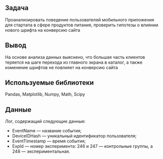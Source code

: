 ## Задача
Проанализировать поведение пользователей мобильного приложения для стартапа в сфере продуктов питания, проверить гипотезы о влиянии нового шрифта на конверсию сайта
## Вывод
На основе анализа данных выяснено, что большая часть клиентов теряется на шаге перехода из главного экрана в каталог, а также изменение шрифтов не повлияет на конверсию сайта
## Используемые библиотеки
Pandas, Matplotlib, Numpy, Math, Scipy
## Данные
Лог, содержащий следующие данные:
- EventName — название события;
- DeviceIDHash — уникальный идентификатор пользователя;
- EventTimestamp — время события;
- ExpId — номер эксперимента: 246 и 247 — контрольные группы, а 248 — экспериментальная.
